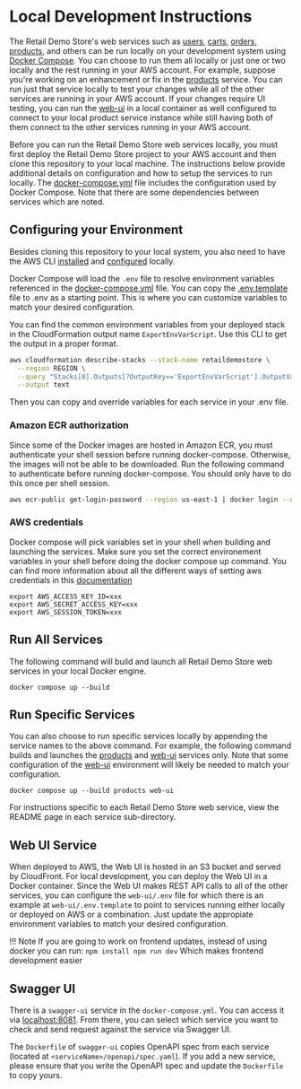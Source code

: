 # Local Development Instructions

The Retail Demo Store's web services such as [users](https://github.com/aws-samples/retail-demo-store/tree/master/src/users), [carts](https://github.com/aws-samples/retail-demo-store/tree/master/src/carts), [orders](https://github.com/aws-samples/retail-demo-store/tree/master/src/orders), [products](https://github.com/aws-samples/retail-demo-store/tree/master/src/products), and others can be run locally on your development system using [Docker Compose](https://docs.docker.com/compose/). You can choose to run them all locally or just one or two locally and the rest running in your AWS account. For example, suppose you're working on an enhancement or fix in the [products](https://github.com/aws-samples/retail-demo-store/tree/master/src/products) service. You can run just that service locally to test your changes while all of the other services are running in your AWS account. If your changes require UI testing, you can run the [web-ui](https://github.com/aws-samples/retail-demo-store/tree/master/src/web-ui) in a local container as well configured to connect to your local product service instance while still having both of them connect to the other services running in your AWS account.

Before you can run the Retail Demo Store web services locally, you must first deploy the Retail Demo Store project to your AWS account and then clone this repository to your local machine. The instructions below provide additional details on configuration and how to setup the services to run locally. The [docker-compose.yml](https://github.com/aws-samples/retail-demo-store/tree/master/src/docker-compose.yml) file includes the configuration used by Docker Compose. Note that there are some dependencies between services which are noted.

## Configuring your Environment

Besides cloning this repository to your local system, you also need to have the AWS CLI [installed](https://docs.aws.amazon.com/cli/latest/userguide/cli-chap-install.html) and [configured](https://docs.aws.amazon.com/cli/latest/userguide/cli-chap-configure.html) locally.

Docker Compose will load the `.env` file to resolve environment variables referenced in the [docker-compose.yml](https://github.com/aws-samples/retail-demo-store/tree/master/src/docker-compose.yml) file. You can copy the [.env.template](https://github.com/aws-samples/retail-demo-store/tree/master/src/.env.template) file to .env
as a starting point. This is where you can customize variables to match your desired configuration.

You can find the common environment variables from your deployed stack in the CloudFormation output name `ExportEnvVarScript`. Use this CLI to get the output in a proper format.

```sh
aws cloudformation describe-stacks --stack-name retaildemostore \
  --region REGION \
  --query "Stacks[0].Outputs[?OutputKey=='ExportEnvVarScript'].OutputValue" \
  --output text
```

Then you can copy and override variables for each service in your .env file.


### Amazon ECR authorization

Since some of the Docker images are hosted in Amazon ECR, you must authenticate your shell session before running docker-compose. Otherwise, the images will not be able to be downloaded. Run the following command to authenticate before running docker-compose. You should only have to do this once per shell session.

```sh
aws ecr-public get-login-password --region us-east-1 | docker login --username AWS --password-stdin public.ecr.aws
```

### AWS credentials

Docker compose will pick variables set in your shell when building and launching the services. Make sure you set the correct environement variables in your shell before doing the docker compose up command. You can find more information about all the different ways of setting aws credentials in this [documentation](https://docs.aws.amazon.com/cli/latest/userguide/cli-chap-configure.html)

```
export AWS_ACCESS_KEY_ID=xxx
export AWS_SECRET_ACCESS_KEY=xxx
export AWS_SESSION_TOKEN=xxx
```


## Run All Services

The following command will build and launch all Retail Demo Store web services in your local Docker engine.

```console
docker compose up --build
```

## Run Specific Services

You can also choose to run specific services locally by appending the service names to the above command. For example, the following command builds and launches the [products](https://github.com/aws-samples/retail-demo-store/tree/master/src/products) and [web-ui](https://github.com/aws-samples/retail-demo-store/tree/master/src/web-ui) services only. Note that some configuration of the [web-ui](https://github.com/aws-samples/retail-demo-store/tree/master/src/web-ui) environment will likely be needed to match your configuration.

```console
docker compose up --build products web-ui
```

For instructions specific to each Retail Demo Store web service, view the README page in each service sub-directory.

## Web UI Service

When deployed to AWS, the Web UI is hosted in an S3 bucket and served by CloudFront. For local development, you can deploy the Web UI in a Docker container. Since the Web UI makes REST API calls to all of the other services, you can configure the `web-ui/.env` file for which there is an example at ``web-ui/.env.template`` to point to services running either locally or deployed on AWS or a combination. Just update the appropiate environment variables to match your desired configuration.

!!! Note
    If you are going to work on frontend updates, instead of using docker you can run:
    ```
    npm install
    npm run dev
    ```
    Which makes frontend development easier


## Swagger UI

There is a `swagger-ui` service in the `docker-compose.yml`. You can access it via [localhost:8081](http://localhost:8081). From there, you can select which service you want to check and send request against the service via Swagger UI.

The `Dockerfile` of `swagger-ui` copies OpenAPI spec from each service (located at `<serviceName>/openapi/spec.yaml`). If you add a new service, please ensure that you write the OpenAPI spec and update the `Dockerfile` to copy yours.